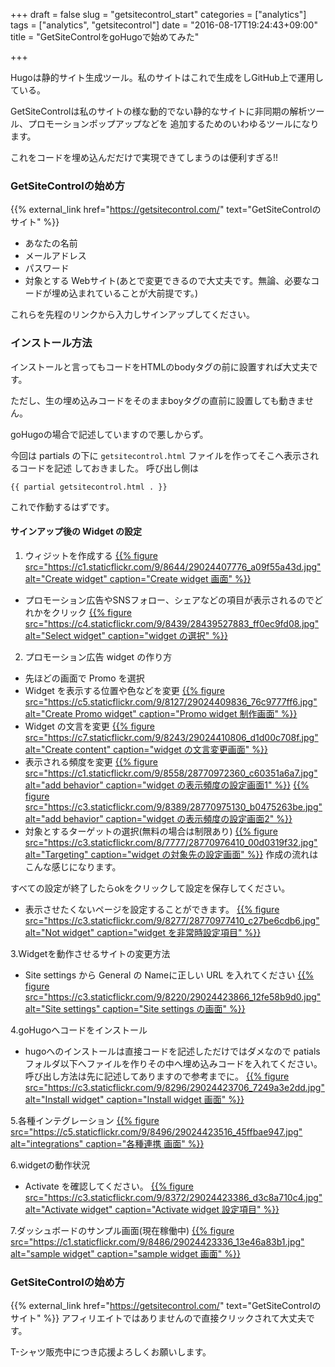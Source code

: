 +++
draft = false
slug = "getsitecontrol_start"
categories = ["analytics"]
tags = ["analytics", "getsitecontrol"]
date = "2016-08-17T19:24:43+09:00"
title = "GetSiteControlをgoHugoで始めてみた"

+++

Hugoは静的サイト生成ツール。私のサイトはこれで生成をしGitHub上で運用している。

GetSiteControlは私のサイトの様な動的でない静的なサイトに非同期の解析ツール、プロモーションポップアップなどを
追加するためのいわゆるツールになります。

これをコードを埋め込んだだけで実現できてしまうのは便利すぎる!!

### GetSiteControlの始め方

{{% external_link href="https://getsitecontrol.com/" text="GetSiteControlのサイト" %}}

+ あなたの名前
+ メールアドレス
+ パスワード
+ 対象とする Webサイト(あとで変更できるので大丈夫です。無論、必要なコードが埋め込まれていることが大前提です。)

これらを先程のリンクから入力しサインアップしてください。

### インストール方法
インストールと言ってもコードをHTMLのbodyタグの前に設置すれば大丈夫です。

ただし、生の埋め込みコードをそのままboyタグの直前に設置しても動きません。

goHugoの場合で記述していますので悪しからず。

今回は partials の下に ```getsitecontrol.html``` ファイルを作ってそこへ表示されるコードを記述
しておきました。
呼び出し側は

```
{{ partial getsitecontrol.html . }}

```

これで作動するはずです。

#### サインアップ後の Widget の設定

1. ウィジットを作成する
[{{% figure src="https://c1.staticflickr.com/9/8644/29024407776_a09f55a43d.jpg" alt="Create widget" caption="Create widget 画面" %}}](https://www.flickr.com/photos/t-723hamm/29024407776/in/dateposted/)
 + プロモーション広告やSNSフォロー、シェアなどの項目が表示されるのでどれかをクリック
[{{% figure src="https://c4.staticflickr.com/9/8439/28439527883_ff0ec9fd08.jpg" alt="Select widget" caption="widget の選択" %}}](https://www.flickr.com/photos/t-723hamm/28439527883/in/photostream/)

2. プロモーション広告 widget の作り方
 + 先ほどの画面で Promo を選択
 + Widget を表示する位置や色などを変更
[{{% figure src="https://c5.staticflickr.com/9/8127/29024409836_76c9777ff6.jpg" alt="Create Promo widget" caption="Promo widget 制作画面" %}}](https://www.flickr.com/photos/t-723hamm/29024409836/in/photostream/)
 + Widget の文言を変更
[{{% figure src="https://c7.staticflickr.com/9/8243/29024410806_d1d00c708f.jpg" alt="Create content" caption="widget の文言変更画面" %}}](https://www.flickr.com/photos/t-723hamm/29024410806/in/photostream/)
 + 表示される頻度を変更
[{{% figure src="https://c1.staticflickr.com/9/8558/28770972360_c60351a6a7.jpg" alt="add behavior" caption="widget の表示頻度の設定画面1" %}}](https://www.flickr.com/photos/t-723hamm/28770972360/in/photostream/)
[{{% figure src="https://c3.staticflickr.com/9/8389/28770975130_b0475263be.jpg" alt="add behavior" caption="widget の表示頻度の設定画面2" %}}](https://www.flickr.com/photos/t-723hamm/28770975130/in/photostream/)
 + 対象とするターゲットの選択(無料の場合は制限あり)
[{{% figure src="https://c3.staticflickr.com/8/7777/28770976410_00d0319f32.jpg" alt="Targeting" caption="widget の対象先の設定画面" %}}](https://www.flickr.com/photos/t-723hamm/28770976410/in/photostream/)
 作成の流れはこんな感じになります。

 すべての設定が終了したらokをクリックして設定を保存してください。

+ 表示させたくないページを設定することができます。
[{{% figure src="https://c3.staticflickr.com/9/8277/28770977410_c27be6cdb6.jpg" alt="Not widget" caption="widget を非常時設定項目" %}}](https://www.flickr.com/photos/t-723hamm/28770977410/in/photostream/)


3.Widgetを動作させるサイトの変更方法

 + Site settings から General の Nameに正しい URL を入れてください
[{{% figure src="https://c3.staticflickr.com/9/8220/29024423866_12fe58b9d0.jpg" alt="Site settings" caption="Site settings の画面" %}}](https://www.flickr.com/photos/t-723hamm/29024423866/in/photostream/)

4.goHugoへコードをインストール

 + hugoへのインストールは直接コードを記述しただけではダメなので patials フォルダ以下へファイルを作りその中へ埋め込みコードを入れてください。
 呼び出し方法は先に記述してありますので参考までに。
[{{% figure src="https://c3.staticflickr.com/9/8296/29024423706_7249a3e2dd.jpg" alt="Install widget" caption="Install widget 画面" %}}](https://www.flickr.com/photos/t-723hamm/29024423706/in/photostream/)

5.各種インテグレーション
[{{% figure src="https://c5.staticflickr.com/9/8496/29024423516_45ffbae947.jpg" alt="integrations" caption="各種連携 画面" %}}](https://www.flickr.com/photos/t-723hamm/29024423516/in/photostream/)

6.widgetの動作状況

 + Activate を確認してください。
[{{% figure src="https://c3.staticflickr.com/9/8372/29024423386_d3c8a710c4.jpg" alt="Activate widget" caption="Activate widget 設定項目" %}}](https://www.flickr.com/photos/t-723hamm/29024423386/in/photostream/)

7.ダッシュボードのサンプル画面(現在稼働中)
[{{% figure src="https://c1.staticflickr.com/9/8486/29024423336_13e46a83b1.jpg" alt="sample widget" caption="sample widget 画面" %}}](https://www.flickr.com/photos/t-723hamm/29024423336/in/photostream/)


### GetSiteControlの始め方

{{% external_link href="https://getsitecontrol.com/" text="GetSiteControlのサイト" %}}
アフィリエイトではありませんので直接クリックされて大丈夫です。

T-シャツ販売中につき応援よろしくお願いします。
